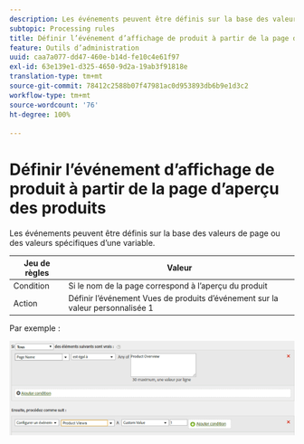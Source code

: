 ```yaml
---
description: Les événements peuvent être définis sur la base des valeurs de page ou des valeurs spécifiques d’une variable.
subtopic: Processing rules
title: Définir l’événement d’affichage de produit à partir de la page d’aperçu des produits
feature: Outils d’administration
uuid: caa7a077-dd47-460e-b14d-fe10c4e61f97
exl-id: 63e139e1-d325-4650-9d2a-19ab3f91818e
translation-type: tm+mt
source-git-commit: 78412c2588b07f47981ac0d953893db6b9e1d3c2
workflow-type: tm+mt
source-wordcount: '76'
ht-degree: 100%

---
```


# Définir l’événement d’affichage de produit à partir de la page d’aperçu des produits

Les événements peuvent être définis sur la base des valeurs de page ou des valeurs spécifiques d’une variable.

| Jeu de règles | Valeur |
|---|---|
| Condition | Si le nom de la page correspond à l’aperçu du produit |
| Action | Définir l’événement Vues de produits d’événement sur la valeur personnalisée 1 |

Par exemple :

![](assets/set-product-view-event.png)
